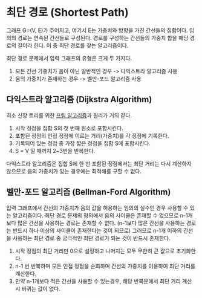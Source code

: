 # 최단 경로 (Shortest Path)

그래프 G=(V, E)가 주어지고, 여기서 E는 가중치와 방향을 가진 간선들의 집합이다. 임의의 경로는 연속된 간선들로 구성된다. 경로를 구성하는 간선들의 가중치 합을 해당 경로의 길이라 한다. 이 중 최단 경로를 찾는 알고리즘이다.

최단 경로 문제에서 입력 그래프의 유형은 크게 두 가지다.

1. 모든 간선 가중치가 음이 아닌 일반적인 경우 -> 다익스트라 알고리즘 사용
2. 음의 가중치가 존재하는 경우 -> 벨만-포드 알고리즘 사용



## 다익스트라 알고리즘 (Dijkstra Algorithm)

최소 신장 트리를 위한 [프림 알고리즘](https://github.com/j096/cs-study/tree/master/Algorithm/Graph/Minimum_Sapnning_Tree/#프림-알고리즘)과 원리가 거의 같다.

1. 시작 정점을 집합 S의 첫 번째 원소로 포함시킨다.
2. 포함된 정점의 인접 정점에 이르는 거리(가중치)를 각 정점에 기록한다.
3. 기록되어 있는 정점 중 가장 짧은 정점을 집합 S에 포함시킨다.
4. S = V 일 때까지 2~3번을 반복한다.

다익스트라 알고리즘은 집합 S에 한 번 포함된 정점에서는 최단 거리는 다시 계산하지 않으므로 음의 가중치가 있는 경우에는 최적해를 구할 수 없다.



## 벨만-포드 알고리즘 (Bellman-Ford Algorithm)

입력 그래프에서 간선의 가중치가 음의 값을 허용하는 임의의 실수인 경우 사용할 수 있는 알고리즘이다. 최단 경로 문제의 정의에서 음의 사이클은 존재할 수 없으므로 n-1개보다 많은 간선을 사용하는 경로는 존재할 수 없다. (n-1보다 많은 간선을 사용하는 경로는 반드시 하나 이상의 사이클이 존재한다는 것이 되므로) 그러므로 n-1개 이하의 간선을 사용하는 최단 경로 중 궁극적인 최단 경로가 되는 것이 반드시 존재한다.

1. 시작 정점의 최단 거리만 0으로 설정하고 나머지는 모두 무한히 큰 값으로 초기화한다.
2. n-1 번 반복하며 모든 인접 정점을 순회하며 간선의 가중치를 이용하여 최단 거리를 계산한다.
3. 만약 n-1개보다 적은 간선을 사용할 수 있는경우, 해당 반복문에서 최단 거리 계산 시 바뀌는 값이 없다.